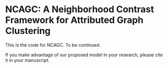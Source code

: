 # NCAGC: A Neighborhood Contrast Framework for Attributed Graph Clustering
This is the code for NCAGC. To be continued.

If you make advantage of our proposed model in your research, please cite it in your manuscript.
